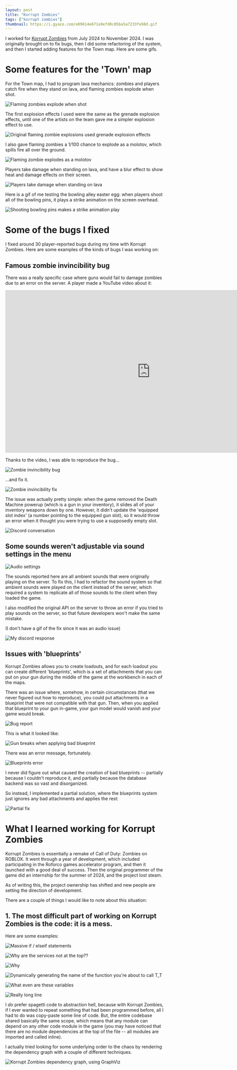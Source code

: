 ```yaml
---
layout: post
title: "Korrupt Zombies"
tags: ["korrupt zombies"]
thumbnail: https://i.gyazo.com/e09614e671a9efd0c05ba5a7233fe98d.gif
---
```


I worked for [Korrupt Zombies](https://www.roblox.com/games/10975855395) from July 2024 to November 2024. I was originally brought on to fix bugs, then I did some refactoring of the system, and then I started adding features for the Town map. Here are some gifs.

# Some features for the 'Town' map

For the Town map, I had to program lava mechanics: zombies and players catch fire when they stand on lava, and flaming zombies explode when shot.

![Flaming zombies explode when shot](https://i.gyazo.com/e09614e671a9efd0c05ba5a7233fe98d.gif)

The first explosion effects I used were the same as the grenade explosion effects, until one of the artists on the team gave me a simpler explosion effect to use.

![Original flaming zombie explosions used grenade explosion effects](https://i.gyazo.com/94e3fe6d962e4953604f70523d1ff7a2.gif)

I also gave flaming zombies a 1/100 chance to explode as a molotov, which spills fire all over the ground.

![Flaming zombie explodes as a molotov](https://i.gyazo.com/0ec9ab36599de47f0598a4065dcc0011.gif)

Players take damage when standing on lava, and have a blur effect to show heat and damage effects on their screen.

![Players take damage when standing on lava](https://i.gyazo.com/1c9431a0861b50ad05294ca3190a07bf.gif)

Here is a gif of me testing the bowling alley easter egg: when players shoot all of the bowling pins, it plays a strike animation on the screen overhead.

![Shooting bowling pins makes a strike animation play](https://i.gyazo.com/7a029b5bafc198a551d509bc2b3f9819.gif)

# Some of the bugs I fixed

I fixed around 30 player-reported bugs during my time with Korrupt Zombies. Here are some examples of the kinds of bugs I was working on:

## Famous zombie invincibility bug

There was a really specific case where guns would fail to damage zombies due to an error on the server. A player made a YouTube video about it:

<iframe width="914" height="514" src="https://www.youtube.com/embed/rQbXL5dU9lI" title="Korrupt Zombies: Zombie Invincibility Bug Hunt" frameborder="0" allow="accelerometer; autoplay; clipboard-write; encrypted-media; gyroscope; picture-in-picture; web-share" referrerpolicy="strict-origin-when-cross-origin" allowfullscreen></iframe>

Thanks to the video, I was able to reproduce the bug...

![Zombie invincibility bug](https://i.gyazo.com/6b0af9d5b9ef118bbb80e89931d9da89.gif)

...and fix it.

![Zombie invincibility fix](https://i.gyazo.com/039d18fdaca2ed1e80c44d5938179ba6.gif)

The issue was actually pretty simple: when the game removed the Death Machine powerup (which is a gun in your inventory), it slides all of your inventory weapons down by one. However, it didn't update the 'equipped slot index' (a number pointing to the equipped gun slot), so it would throw an error when it thought you were trying to use a supposedly empty slot.

![Discord conversation](../images/invincibility-bug-fixed.png)

## Some sounds weren't adjustable via sound settings in the menu

![Audio settings](../images/audio-setting-bug-report.png)

The sounds reported here are all ambient sounds that were originally playing on the server. To fix this, I had to refactor the sound system so that ambient sounds were played on the client instead of the server, which required a system to replicate all of those sounds to the client when they loaded the game. 

I also modified the original API on the server to throw an error if you tried to play sounds on the server, so that future developers won't make the same mistake.

(I don't have a gif of the fix since it was an audio issue)

![My discord response](../images/audio-bug-fixed.png)

## Issues with 'blueprints'

Korrupt Zombies allows you to create loadouts, and for each loadout you can create different 'blueprints', which is a set of attachments that you can put on your gun during the middle of the game at the workbench in each of the maps.

There was an issue where, somehow, in certain circumstances (that we never figured out how to reproduce), you could put attachments in a blueprint that were not compatible with that gun. Then, when you applied that blueprint to your gun in-game, your gun model would vanish and your game would break.

![Bug report](../images/blueprints-bug.png)

This is what it looked like:

![Gun breaks when applying bad blueprint](https://i.gyazo.com/b640c586a97c7afac27c95ef58007938.gif)

There was an error message, fortunately.

![Blueprints error](../images/blueprints-error.png)

I never did figure out what caused the creation of bad blueprints -- partially because I couldn't reproduce it, and partially because the database backend was so vast and disorganized.

So instead, I implemented a partial solution, where the blueprints system just ignores any bad attachments and applies the rest:

![Partial fix](https://i.gyazo.com/6a13bac6b2fd6c189a5d29d50a5c5075.gif)


# What I learned working for Korrupt Zombies

Korrupt Zombies is essentially a remake of Call of Duty: Zombies on ROBLOX. It went through a year of development, which included participating in the Roforco games accelerator program, and then it launched with a good deal of success. Then the original programmer of the game did an internship for the summer of 2024, and the project lost steam.

As of writing this, the project ownership has shifted and new people are setting the direction of development.

There are a couple of things I would like to note about this situation:

## 1. The most difficult part of working on Korrupt Zombies is the code: it is a mess.

Here are some examples:

![Massive if / elseif statements](../images/korrupt-zombies-code-1.png)

![Why are the services not at the top??](../images/korrupt-zombies-code-2.png)

![Why](../images/korrupt-zombies-code-3.png)

![Dynamically generating the name of the function you're about to call T_T](../images/korrupt-zombies-code-4.png)

![What even are these variables](../images/korrupt-zombies-code-5.png)

![Really long line](https://i.gyazo.com/71021ce01ac6e24d3da07acb9a15af51.gif)

I *do* prefer spagetti code to abstraction hell, because with Korrupt Zombies, if I ever wanted to repeat something that had been programmed before, all I had to do was copy-paste some line of code. But, the entire codebase shared basically the same scope, which means that any module can depend on any other code module in the game (you may have noticed that there are no module dependencies at the top of the file -- all modules are imported and called inline).

I actually tried looking for some underlying order to the chaos by rendering the dependency graph with a couple of different techniques.



![Korrupt Zombies dependency graph, using GraphViz](image.png)









